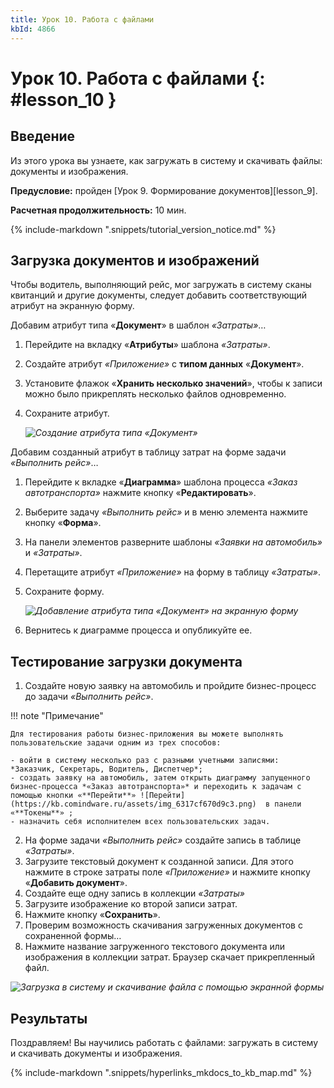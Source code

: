 ```yaml
---
title: Урок 10. Работа с файлами
kbId: 4866
---
```


# Урок 10. Работа с файлами {: #lesson_10 }

## Введение

Из этого урока вы узнаете, как загружать в систему и скачивать файлы: документы и изображения.

**Предусловие:** пройден [Урок 9.  Формирование документов][lesson_9].

**Расчетная продолжительность:** 10 мин.

{% include-markdown ".snippets/tutorial_version_notice.md" %}

## Загрузка документов и изображений

Чтобы водитель, выполняющий рейс, мог загружать в систему сканы квитанций и другие документы, следует добавить соответствующий атрибут на экранную форму.

Добавим атрибут типа «**Документ**» в шаблон *«Затраты»*…

1. Перейдите на вкладку «**Атрибуты**» шаблона *«Затраты»*.
2. Создайте атрибут *«Приложение»* с **типом данных** «**Документ**».
3. Установите флажок «**Хранить несколько значений**», чтобы к записи можно было прикреплять несколько файлов одновременно.
4. Сохраните атрибут.

    _![Создание атрибута типа <i>«Документ»</i>](https://kb.comindware.ru/assets/img_6317ce3eebdfe.png)_

Добавим созданный атрибут в таблицу затрат на форме задачи *«Выполнить рейс»*…

1. Перейдите к вкладке «**Диаграмма**» шаблона процесса *«Заказ автотранспорта»* нажмите кнопку «**Редактировать**».
2. Выберите задачу *«Выполнить рейс»* и в меню элемента нажмите кнопку «**Форма**».
3. На панели элементов разверните шаблоны *«Заявки на автомобиль»* и *«Затраты»*.
4. Перетащите атрибут *«Приложение»* на форму в таблицу *«Затраты»*.
5. Сохраните форму.

    _![Добавление атрибута типа «Документ» на экранную форму](https://kb.comindware.ru/assets/img_6317cf4a7c256.png)_

6. Вернитесь к диаграмме процесса и опубликуйте ее.

## Тестирование загрузки документа

1. Создайте новую заявку на автомобиль и пройдите бизнес-процесс до задачи *«Выполнить рейс»*.

!!! note "Примечание"

    Для тестирования работы бизнес-приложения вы можете выполнять пользовательские задачи одним из трех способов:

    - войти в систему несколько раз с разными учетными записями: *Заказчик, Секретарь, Водитель, Диспетчер*;
    - создать заявку на автомобиль, затем открыть диаграмму запущенного бизнес-процесса *«Заказ автотранспорта»* и переходить к задачам с помощью кнопки «**Перейти**» ![Перейти](https://kb.comindware.ru/assets/img_6317cf670d9c3.png)  в панели «**Токены**» ;
    - назначить себя исполнителем всех пользовательских задач.

2. На форме задачи *«Выполнить рейс»* создайте запись в таблице *«Затраты»*.
3. Загрузите текстовый документ к созданной записи. Для этого нажмите в строке затраты поле *«Приложение»* и нажмите кнопку «**Добавить документ**».
4. Создайте еще одну запись в коллекции *«Затраты»*
5. Загрузите изображение ко второй записи затрат.
6. Нажмите кнопку «**Сохранить**».
7. Проверим возможность скачивания загруженных документов с сохраненной формы…
8. Нажмите название загруженного текстового документа или изображения в коллекции затрат. Браузер скачает прикрепленный файл.

_![Загрузка в систему и скачивание файла с помощью экранной формы](https://kb.comindware.ru/assets/img_6317d1a7c99ba.png)_

## Результаты

Поздравляем! Вы научились работать с файлами: загружать в систему и скачивать документы и изображения.

{% include-markdown ".snippets/hyperlinks_mkdocs_to_kb_map.md" %}
